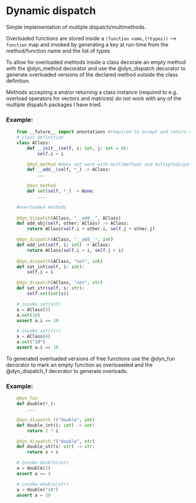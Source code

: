 # Dynamic dispatch

Simple implementation of multiple dispatch/multimethods.

Overloaded functions are stored inside a `(function name,(*types))` --> `function`
map and invoked by generating a key at run-time from the method/function name and
the list of types 

To allow for overloaded mehtods inside a class decorate an empty method with the @dyn_method decorator
and use the @dyn_dispatch decorator to generate overloaded versions of the declared method outside
the class definition.

Methods accepting a and/or returning a class instance (required to e.g. overload operators for vectors and matrices)
do not work with any of the multiple dispatch packages I have tried.


### Example:


```python
    from __future__ import annotations #required to accept and return class instances in methods
    # class definition   
    class AClass:
        def __init__(self, i: int, j: int = 0):
            self.i = i

        @dyn_method #does not work with multimethods and multipledispatch
        def __add__(self, *_) -> AClass:
            ...

        @dyn_method
        def set(self, *_) -> None:
            ...

    #overloaded methods
    
    @dyn_dispatch(AClass, "__add__", AClass)
    def add_obj(self, other: AClass) -> AClass:
        return AClass(self.i + other.i, self.j + other.j)

    @dyn_dispatch(AClass, "__add__", int)
    def add_int(self, i: int) -> AClass:
        return AClass(self.i + i, self.j + i)
    
    @dyn_dispatch(AClass, "set", int)
    def set_int(self, i: int):
        self.i = i

    @dyn_dispatch(AClass, "set", str)
    def set_str(self, s: str):
        self.set(int(s))

    # invoke set(int)
    a = AClass(3)
    a.set(10)
    assert a.i == 10

    # invoke set(str)
    a = AClass(4)
    a.set("10")
    assert a.i == 10
```

To generated overloaded versions of free functions use the @dyn_fun decorator to mark an empty function
as overloaeded and the @dyn_dispatch_f decorator to generate overloads.

### Example:


```python
    @dyn_fun
    def double(*_):
        ...

    @dyn_dispatch_f("double", int)
    def double_int(i: int) -> int:
        return 2 * i

    @dyn_dispatch_f("double", str)
    def double_str(s: str) -> str:
        return s + s

    # invoke double(int)
    a = double(2)
    assert a == 4

    # invoke double(str)
    a = double("10")
    assert a = 20
```
